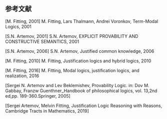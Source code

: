 
## 参考文献

[M. Fitting, 2001] M. Fitting, Lars Thalmann, Andrei Voronkov, Term-Modal Logics, 2001

[S.N. Artemov, 2001] S.N. Artemov, EXPLICIT PROVABILITY AND CONSTRUCTIVE SEMANTICS, 2001

[S.N. Artemov, 2006] S.N. Artemov,  Justified common knowledge, 2006

[M. Fitting, 2010] M. Fitting, Justification logics and hybrid logics, 2010

[M. Fitting, 2016] M. Fitting, Modal logics, justification logics, and realization, 2016

[Sergei N. Artemov and Lev Beklemishev, Provability Logic. in: Dov M. Gabbay, Franzw Guenthner_Handbook of philosophical logics, vol. 13,2nd ed,pp. 189-360.Springer, 2005]

[Sergei Artemov, Melvin Fitting, Justification Logic Reasoning with Reasons, Cambridge Tracts in Mathematics, 2019]
